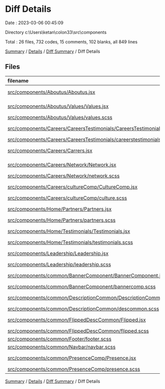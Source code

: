 # Diff Details

Date : 2023-03-06 00:45:09

Directory c:\\Users\\ketan\\colon33\\src\\components

Total : 26 files,  732 codes, 15 comments, 102 blanks, all 849 lines

[Summary](results.md) / [Details](details.md) / [Diff Summary](diff.md) / Diff Details

## Files
| filename | language | code | comment | blank | total |
| :--- | :--- | ---: | ---: | ---: | ---: |
| [src/components/Aboutus/Aboutus.jsx](/src/components/Aboutus/Aboutus.jsx) | JavaScript JSX | 4 | 0 | 0 | 4 |
| [src/components/Aboutus/Values/Values.jsx](/src/components/Aboutus/Values/Values.jsx) | JavaScript JSX | 6 | 0 | 1 | 7 |
| [src/components/Aboutus/Values/values.scss](/src/components/Aboutus/Values/values.scss) | SCSS | 9 | 3 | 3 | 15 |
| [src/components/Careers/CareersTestimonials/CareersTestimonials.jsx](/src/components/Careers/CareersTestimonials/CareersTestimonials.jsx) | JavaScript JSX | 96 | 0 | 15 | 111 |
| [src/components/Careers/CareersTestimonials/careerstestimonials.scss](/src/components/Careers/CareersTestimonials/careerstestimonials.scss) | SCSS | 208 | 2 | 39 | 249 |
| [src/components/Careers/Carrers.jsx](/src/components/Careers/Carrers.jsx) | JavaScript JSX | 9 | 0 | -2 | 7 |
| [src/components/Careers/Network/Network.jsx](/src/components/Careers/Network/Network.jsx) | JavaScript JSX | 26 | 0 | 5 | 31 |
| [src/components/Careers/Network/network.scss](/src/components/Careers/Network/network.scss) | SCSS | 54 | 0 | 10 | 64 |
| [src/components/Careers/cultureComp/CultureComp.jsx](/src/components/Careers/cultureComp/CultureComp.jsx) | JavaScript JSX | 61 | 0 | 10 | 71 |
| [src/components/Careers/cultureComp/culture.scss](/src/components/Careers/cultureComp/culture.scss) | SCSS | 85 | 0 | 12 | 97 |
| [src/components/Home/Partners/Partners.jsx](/src/components/Home/Partners/Partners.jsx) | JavaScript JSX | 26 | 0 | 0 | 26 |
| [src/components/Home/Partners/partners.scss](/src/components/Home/Partners/partners.scss) | SCSS | 2 | 0 | 0 | 2 |
| [src/components/Home/Testimonials/Testimonials.jsx](/src/components/Home/Testimonials/Testimonials.jsx) | JavaScript JSX | 7 | 0 | -3 | 4 |
| [src/components/Home/Testimonials/testimonials.scss](/src/components/Home/Testimonials/testimonials.scss) | SCSS | 17 | 1 | 3 | 21 |
| [src/components/Leadership/Leadership.jsx](/src/components/Leadership/Leadership.jsx) | JavaScript JSX | 22 | 2 | 3 | 27 |
| [src/components/Leadership/leadership.scss](/src/components/Leadership/leadership.scss) | SCSS | 5 | 0 | 0 | 5 |
| [src/components/common/BannerComponent/BannerComponent.jsx](/src/components/common/BannerComponent/BannerComponent.jsx) | JavaScript JSX | 1 | 2 | 2 | 5 |
| [src/components/common/BannerComponent/bannercomp.scss](/src/components/common/BannerComponent/bannercomp.scss) | SCSS | 4 | 0 | 0 | 4 |
| [src/components/common/DescriptionCommon/DescriptionCommon.jsx](/src/components/common/DescriptionCommon/DescriptionCommon.jsx) | JavaScript JSX | 5 | 0 | -3 | 2 |
| [src/components/common/DescriptionCommon/descommon.scss](/src/components/common/DescriptionCommon/descommon.scss) | SCSS | -4 | 0 | -1 | -5 |
| [src/components/common/FlippedDescCommon/Flipped.jsx](/src/components/common/FlippedDescCommon/Flipped.jsx) | JavaScript JSX | 3 | 0 | 2 | 5 |
| [src/components/common/FlippedDescCommon/flipped.scss](/src/components/common/FlippedDescCommon/flipped.scss) | SCSS | -8 | 5 | -9 | -12 |
| [src/components/common/Footer/footer.scss](/src/components/common/Footer/footer.scss) | SCSS | 1 | 0 | 0 | 1 |
| [src/components/common/Navbar/navbar.scss](/src/components/common/Navbar/navbar.scss) | SCSS | -1 | -1 | 0 | -2 |
| [src/components/common/PresenceComp/Presence.jsx](/src/components/common/PresenceComp/Presence.jsx) | JavaScript JSX | 45 | 0 | 7 | 52 |
| [src/components/common/PresenceComp/presence.scss](/src/components/common/PresenceComp/presence.scss) | SCSS | 49 | 1 | 8 | 58 |

[Summary](results.md) / [Details](details.md) / [Diff Summary](diff.md) / Diff Details